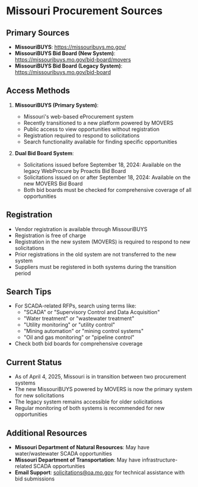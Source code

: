 # Missouri Procurement Sources

## Primary Sources
- **MissouriBUYS**: https://missouribuys.mo.gov/
- **MissouriBUYS Bid Board (New System)**: https://missouribuys.mo.gov/bid-board/movers
- **MissouriBUYS Bid Board (Legacy System)**: https://missouribuys.mo.gov/bid-board

## Access Methods
1. **MissouriBUYS (Primary System)**:
   - Missouri's web-based eProcurement system
   - Recently transitioned to a new platform powered by MOVERS
   - Public access to view opportunities without registration
   - Registration required to respond to solicitations
   - Search functionality available for finding specific opportunities

2. **Dual Bid Board System**:
   - Solicitations issued before September 18, 2024: Available on the legacy WebProcure by Proactis Bid Board
   - Solicitations issued on or after September 18, 2024: Available on the new MOVERS Bid Board
   - Both bid boards must be checked for comprehensive coverage of all opportunities

## Registration
- Vendor registration is available through MissouriBUYS
- Registration is free of charge
- Registration in the new system (MOVERS) is required to respond to new solicitations
- Prior registrations in the old system are not transferred to the new system
- Suppliers must be registered in both systems during the transition period

## Search Tips
- For SCADA-related RFPs, search using terms like:
  - "SCADA" or "Supervisory Control and Data Acquisition"
  - "Water treatment" or "wastewater treatment"
  - "Utility monitoring" or "utility control"
  - "Mining automation" or "mining control systems"
  - "Oil and gas monitoring" or "pipeline control"
- Check both bid boards for comprehensive coverage

## Current Status
- As of April 4, 2025, Missouri is in transition between two procurement systems
- The new MissouriBUYS powered by MOVERS is now the primary system for new solicitations
- The legacy system remains accessible for older solicitations
- Regular monitoring of both systems is recommended for new opportunities

## Additional Resources
- **Missouri Department of Natural Resources**: May have water/wastewater SCADA opportunities
- **Missouri Department of Transportation**: May have infrastructure-related SCADA opportunities
- **Email Support**: solicitations@oa.mo.gov for technical assistance with bid submissions
